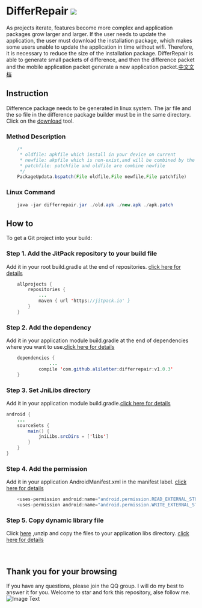 # DifferRepair  [![](https://jitpack.io/v/aliletter/differrepair.svg)](https://jitpack.io/#aliletter/differrepair)
As projects iterate, features become more complex and application packages grow larger and larger. If the user needs to update the application, the user must download the installation package, which makes some users unable to update the application in time without wifi. Therefore, it is necessary to reduce the size of the installation package. DifferRepair is able to generate small packets of difference, and then the difference packet and the mobile application packet generate a new application packet.[中文文档](https://github.com/aliletter/DifferRepair/blob/master/README_CHINESE.md)
## Instruction
Difference package needs to be generated in linux system. The jar file and the so file in the difference package builder must be in the same directory. Click on the [download](https://raw.githubusercontent.com/aliletter/DifferRepair/master/differrepair_tools.7z) tool.
### Method Description 
```Java
    /*
     * oldfile: apkfile which install in your device on current
     * newfile: akpfile which is non-exist,and will be combined by the method
     * patchfile: patchfile and oldfile are combine newfile
     */
    PackageUpdata.bspatch(File oldfile,File newfile,File patchfile)
```

### Linux Command 
```Java
	java -jar differrepair.jar ./old.apk ./new.apk ./apk.patch
```
## How to
To get a Git project into your build:
### Step 1. Add the JitPack repository to your build file
Add it in your root build.gradle at the end of repositories.   [click here for details](https://github.com/aliletter/CarouselBanner/blob/master/root_build.gradle.png)
```Java
	allprojects {
		repositories {
			...
			maven { url 'https://jitpack.io' }
		}
	}
```
### Step 2. Add the dependency
Add it in your application module build.gradle at the end of dependencies where you want to use.[click here for details](https://github.com/aliletter/CarouselBanner/blob/master/application_build.gradle.png)
```Java
	dependencies {
                ...
	        compile 'com.github.aliletter:differrepair:v1.0.3'
	}
```
### Step 3. Set JniLibs directory
Add it in your application module build.gradle.[click here for details](https://github.com/aliletter/gifengine/blob/master/jnilibs.png)
```Java
android {
    ...
    sourceSets {
        main() {
            jniLibs.srcDirs = ['libs']
        }
    }
}

```
### Step 4. Add the permission
Add it in your application AndroidManifest.xml in the manifest label.   [click here for details](https://github.com/aliletter/OnHttp/blob/master/androimanifest.png)
```Java
    <uses-permission android:name="android.permission.READ_EXTERNAL_STORAGE" />
    <uses-permission android:name="android.permission.WRITE_EXTERNAL_STORAGE" />
```
### Step 5. Copy dynamic library file
Click [here](https://raw.githubusercontent.com/aliletter/DifferRepair/master/libs.7z) ,unzip and copy the files to your application libs directory.
[click here for details](https://github.com/aliletter/gifengine/blob/master/libs.png)
<br><br><br>
## Thank you for your browsing
If you have any questions, please join the QQ group. I will do my best to answer it for you. Welcome to star and fork this repository, alse follow me.
<br>
![Image Text](https://github.com/aliletter/CarouselBanner/blob/master/qq_group.png)
